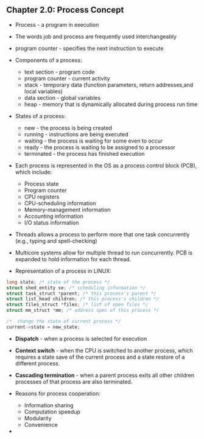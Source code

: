 ## Chapter 2.0: Process Concept

- Process - a program in execution

- The words job and process are frequently used interchangeably

- program counter - specifies the next instruction to execute

- Components of a process:
    + text section - program code
    + program counter - current activity
    + stack - temporary data (function parameters, return addresses,and local variables)
    + data section - global variables
    + heap - memory that is dynamically allocated during process run time

- States of a process:
    + new - the process is being created
    + running - instructions are being executed
    + waiting - the process is waiting for some even to occur
    + ready - the process is waiting to be assigned to a processor
    + terminated - the process has finished execution

- Each process is represented in the OS as a process control block (PCB), which include:
    + Process state
    + Program counter
    + CPU registers
    + CPU-scheduling information
    + Memory-management information
    + Accounting information
    + I/O status information

- Threads allows a process to perform more that one task concurrently (e.g., typing and spell-checking)

- Multicore systems allow for multiple thread to run concurrently. PCB is expanded to hold information for each thread.

- Representation of a process in LINUX:

```C
long state; /* state of the process */
struct shed_entity se; /* scheduling information */
struct task_struct *parent; /* this process's parent */
struct list_head children; /* this process's children */
struct files_struct *files; /* list of open files */
struct mm_struct *mm; /* address spec of this process */

/*  change the state of current process */
current->state = new_state;
```

- **Dispatch** - when a process is selected for execution
 
- **Context switch** - when the CPU is switched to another process, which requires a state save of the current process and a state restore of a different process.

- **Cascading termination** - when a parent process exits all other children processes of that process are also terminated. 

- Reasons for process cooperation:
    + Information sharing
    + Computation speedup
    + Modularity
    + Convenience

- 
